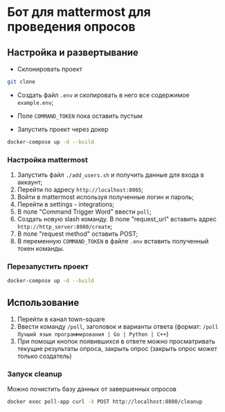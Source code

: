 # Бот для mattermost для проведения опросов

## Настройка и развертывание

* Склонировать проект

```bash
git clone  
```

* Создать файл `.env` и скопировать в него все содержимое `example.env`;
* Поле `COMMAND_TOKEN` пока оставить пустым

* Запустить проект через докер

```bash
docker-compose up -d --build
```

### Настройка mattermost

1. Запустить файл `./add_users.sh` и получить данные для входа в аккаунт;
2. Перейти по адресу `http://localhost:8065`;
3. Войти в mattermost используя полученные логин и пароль;
4. Перейти в settings - integrations;
5. В поле "Command Trigger Word" ввести `poll`;
6. Создать новую slash команду. В поле "request_url" вставить адрес `http://http_server:8080/create`;
7. В поле "request method" оставить POST;
8. В переменную `COMMAND_TOKEN` в файле `.env` вставить полученный токен команды.

### Перезапустить проект

```bash
docker-compose up -d --build
```

## Использование

1. Перейти в канал town-square
2. Ввести команду `/poll`, заголовок и варианты ответа (формат:
   `/poll Лучший язык программирования | Go | Python | C++`)
3. При помощи кнопок появившихся в ответе можно просматривать текущие результаты опроса, закрыть опрос (закрыть опрос
   может только создатель)

### Запуск cleanup

Можно почистить базу данных от завершенных опросов

```bash
docker exec poll-app curl -X POST http://localhost:8080/cleanup
```